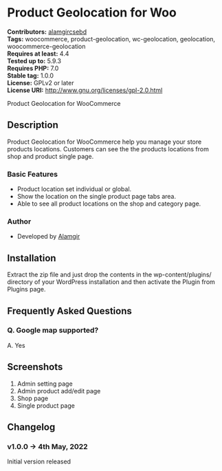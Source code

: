 # Product Geolocation for Woo #
**Contributors:** [alamgircsebd](https://profiles.wordpress.org/alamgircsebd/)  
**Tags:** woocommerce, product-geolocation, wc-geolocation, geolocation, woocommerce-geolocation  
**Requires at least:** 4.4  
**Tested up to:** 5.9.3  
**Requires PHP:** 7.0  
**Stable tag:** 1.0.0  
**License:** GPLv2 or later  
**License URI:** http://www.gnu.org/licenses/gpl-2.0.html  

Product Geolocation for WooCommerce

## Description ##

Product Geolocation for WooCommerce help you manage your store products locations. Customers can see the the products locations from shop and product single page.

### Basic Features ###

* Product location set individual or global.
* Show the location on the single product page tabs area.
* Able to see all product locations on the shop and category page.

### Author ###

* Developed by [Alamgir](https://github.com/alamgircsebd/)

## Installation ##

Extract the zip file and just drop the contents in the wp-content/plugins/ directory of your WordPress installation and then activate the Plugin from Plugins page.

## Frequently Asked Questions ##

### Q. Google map supported? ###
A.  Yes

## Screenshots ##

1. Admin setting page
2. Admin product add/edit page
3. Shop page
4. Single product page

## Changelog ##

### v1.0.0 -> 4th May, 2022 ###

Initial version released
